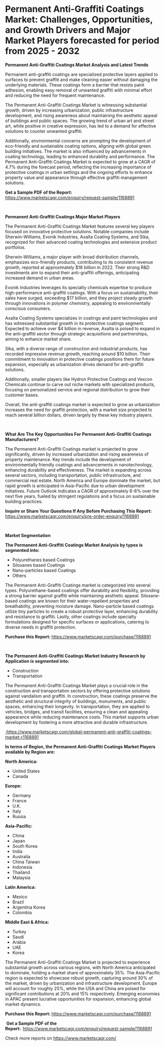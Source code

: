 <p><h1>Permanent Anti-Graffiti Coatings Market: Challenges, Opportunities, and Growth Drivers and Major Market Players forecasted for period from 2025 - 2032</h1></p><p><strong>Permanent Anti-Graffiti Coatings Market Analysis and Latest Trends</strong></p>
<p><p>Permanent anti-graffiti coatings are specialized protective layers applied to surfaces to prevent graffiti and make cleaning easier without damaging the underlying materials. These coatings form a barrier that resists paint adhesion, enabling easy removal of unwanted graffiti with minimal effort and reducing the need for frequent maintenance.</p><p>The Permanent Anti-Graffiti Coatings Market is witnessing substantial growth, driven by increasing urbanization, public infrastructure development, and rising awareness about maintaining the aesthetic appeal of buildings and public spaces. The growing trend of urban art and street art, while positive in creative expression, has led to a demand for effective solutions to counter unwanted graffiti.</p><p>Additionally, environmental concerns are prompting the development of eco-friendly and sustainable coating options, aligning with global green building initiatives. The market is also influenced by advancements in coating technology, leading to enhanced durability and performance. The Permanent Anti-Graffiti Coatings Market is expected to grow at a CAGR of 4.7% during the forecast period, reflecting the increasing importance of protective coatings in urban settings and the ongoing efforts to enhance property value and appearance through effective graffiti management solutions.</p></p>
<p><strong>Get a Sample PDF of the Report:&nbsp;</strong> <a href="https://www.marketscagr.com/enquiry/request-sample/1168891?utm_campaign=2782&utm_medium=2&utm_source=Github&utm_content=ia&utm_term=29032025&utm_id=permanent-anti-graffiti-coatings">https://www.marketscagr.com/enquiry/request-sample/1168891</a></p>
<p>&nbsp;</p>
<p><strong>Permanent Anti-Graffiti Coatings Major Market Players</strong></p>
<p><p>The Permanent Anti-Graffiti Coatings Market features several key players focused on innovative protective solutions. Notable companies include Sherwin-Williams, Evonik Industries, Axalta Coating Systems, and Sika, recognized for their advanced coating technologies and extensive product portfolios.</p><p>Sherwin-Williams, a major player with broad distribution channels, emphasizes eco-friendly products, contributing to its consistent revenue growth, reported at approximately $18 billion in 2022. Their strong R&D investments aim to expand their anti-graffiti offerings, anticipating increased demand in urban areas.</p><p>Evonik Industries leverages its specialty chemicals expertise to produce high-performance anti-graffiti coatings. With a focus on sustainability, their sales have surged, exceeding $17 billion, and they project steady growth through innovations in polymer chemistry, appealing to environmentally conscious consumers.</p><p>Axalta Coating Systems specializes in coatings and paint technologies and has witnessed substantial growth in its protective coatings segment. Expected to achieve over $4 billion in revenue, Axalta is poised to expand in the anti-graffiti sector through strategic acquisitions and partnerships, aiming to enhance market share.</p><p>Sika, with a diverse range of construction and industrial products, has recorded impressive revenue growth, reaching around $10 billion. Their commitment to innovation in protective coatings positions them for future expansion, especially as urbanization drives demand for anti-graffiti solutions.</p><p>Additionally, smaller players like Hydron Protective Coatings and Vexcon Chemicals continue to carve out niche markets with specialized products, focusing on personalized service and regional distribution to grow their customer bases.</p><p>Overall, the anti-graffiti coatings market is expected to grow as urbanization increases the need for graffiti protection, with a market size projected to reach several billion dollars, driven largely by these key industry players.</p></p>
<p>&nbsp;</p>
<p><strong>What Are The Key Opportunities For Permanent Anti-Graffiti Coatings Manufacturers?</strong></p>
<p><p>The Permanent Anti-Graffiti Coatings market is projected to grow significantly, driven by increased urbanization and rising awareness of property maintenance. Key trends include the development of environmentally friendly coatings and advancements in nanotechnology, enhancing durability and effectiveness. The market is expanding across several sectors, including transportation, public infrastructure, and commercial real estate. North America and Europe dominate the market, but rapid growth is anticipated in Asia-Pacific due to urban development initiatives. Future Outlook indicates a CAGR of approximately 6-8% over the next five years, fueled by stringent regulations and a focus on sustainable building practices.</p></p>
<p><strong>Inquire or Share Your Questions If Any Before Purchasing This Report:</strong> <a href="https://www.marketscagr.com/enquiry/pre-order-enquiry/1168891?utm_campaign=2782&utm_medium=2&utm_source=Github&utm_content=ia&utm_term=29032025&utm_id=permanent-anti-graffiti-coatings">https://www.marketscagr.com/enquiry/pre-order-enquiry/1168891</a></p>
<p>&nbsp;</p>
<p><strong>Market Segmentation</strong></p>
<p><strong>The Permanent Anti-Graffiti Coatings Market Analysis by types is segmented into:</strong></p>
<p><ul><li>Polyurethanes based Coatings</li><li>Siloxanes based Coatings</li><li>Nano-particles based Coatings</li><li>Others</li></ul></p>
<p><p>The Permanent Anti-Graffiti Coatings market is categorized into several types. Polyurethane-based coatings offer durability and flexibility, providing a strong barrier against graffiti while maintaining aesthetic appeal. Siloxane-based coatings are known for their water-repellent properties and breathability, preventing moisture damage. Nano-particle based coatings utilize tiny particles to create a robust protective layer, enhancing durability and resistance to graffiti. Lastly, other coatings include specialty formulations designed for specific surfaces or applications, catering to diverse needs in graffiti protection.</p></p>
<p><strong>Purchase this Report:&nbsp;</strong><a href="https://www.marketscagr.com/purchase/1168891?utm_campaign=2782&utm_medium=2&utm_source=Github&utm_content=ia&utm_term=29032025&utm_id=permanent-anti-graffiti-coatings">https://www.marketscagr.com/purchase/1168891</a></p>
<p>&nbsp;</p>
<p><strong>The Permanent Anti-Graffiti Coatings Market Industry Research by Application is segmented into:</strong></p>
<p><ul><li>Construction</li><li>Transportation</li></ul></p>
<p><p>The Permanent Anti-Graffiti Coatings Market plays a crucial role in the construction and transportation sectors by offering protective solutions against vandalism and graffiti. In construction, these coatings preserve the aesthetic and structural integrity of buildings, monuments, and public spaces, enhancing their longevity. In transportation, they are applied to vehicles, bridges, and transit facilities, ensuring a clean and appealing appearance while reducing maintenance costs. This market supports urban development by fostering a more attractive and durable infrastructure.</p></p>
<p><a href="https://www.marketscagr.com/global-permanent-anti-graffiti-coatings-market-r1168891?utm_campaign=2782&utm_medium=2&utm_source=Github&utm_content=ia&utm_term=29032025&utm_id=permanent-anti-graffiti-coatings">&nbsp;https://www.marketscagr.com/global-permanent-anti-graffiti-coatings-market-r1168891</a></p>
<p><strong>In terms of Region, the Permanent Anti-Graffiti Coatings Market Players available by Region are:</strong></p>
<p>
    <p> <strong> North America: </strong>
        <ul>
            <li>United States</li>
            <li>Canada</li>
        </ul>
        </p> 
    <p> <strong> Europe: </strong>
        <ul>
            <li>Germany</li>
            <li>France</li>
            <li>U.K.</li>
            <li>Italy</li>
            <li>Russia</li>
        </ul>
        </p> 
    <p> <strong> Asia-Pacific: </strong>
        <ul>
            <li>China</li>
            <li>Japan</li>
            <li>South Korea</li>
            <li>India</li>
            <li>Australia</li>
            <li>China Taiwan</li>
            <li>Indonesia</li>
            <li>Thailand</li>
            <li>Malaysia</li>
        </ul>
        </p> 
    <p> <strong> Latin America: </strong>
        <ul>
            <li>Mexico</li>
            <li>Brazil</li>
            <li>Argentina Korea</li>
            <li>Colombia</li>
        </ul>
        </p> 
    <p> <strong> Middle East & Africa: </strong>
        <ul>
            <li>Turkey</li>
            <li>Saudi</li>
            <li>Arabia</li>
            <li>UAE</li>
            <li>Korea</li>
        </ul>
    </p>
    </p>
<p><p>The Permanent Anti-Graffiti Coatings Market is projected to experience substantial growth across various regions, with North America anticipated to dominate, holding a market share of approximately 35%. The Asia-Pacific region is expected to showcase robust growth, capturing around 30% of the market, driven by urbanization and infrastructure development. Europe will account for roughly 25%, while the USA and China are poised for significant contributions at 20% and 15% respectively. Emerging economies in APAC present lucrative opportunities for expansion, enhancing global market dynamics.</p></p>
<p><strong>Purchase this Report: </strong><a href="https://www.marketscagr.com/purchase/1168891?utm_campaign=2782&utm_medium=2&utm_source=Github&utm_content=ia&utm_term=29032025&utm_id=permanent-anti-graffiti-coatings">https://www.marketscagr.com/purchase/1168891</a></p>
<p>&nbsp;<strong>Get a Sample PDF of the Report:&nbsp;&nbsp;</strong><a href="https://www.marketscagr.com/enquiry/request-sample/1168891?utm_campaign=2782&utm_medium=2&utm_source=Github&utm_content=ia&utm_term=29032025&utm_id=permanent-anti-graffiti-coatings">https://www.marketscagr.com/enquiry/request-sample/1168891</a></p>
<p><strong></strong></p>
<p>Check more reports on <a href="https://www.marketscagr.com/?utm_campaign=2782&utm_medium=2&utm_source=Github&utm_content=ia&utm_term=29032025&utm_id=permanent-anti-graffiti-coatings">https://www.marketscagr.com/</a></p>
